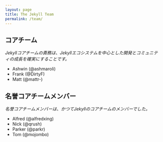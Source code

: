 ```yaml
---
layout: page
title: The Jekyll Team
permalink: /team/
---
```


## コアチーム
<!-- ## Core Team -->

*Jekyllコアチームの責務は、Jekyllエコシステムを中心とした開発とコミュニティの成長を確実にすることです。*

<!-- *The Jekyll Core Team's responsibility is to ensure the development and
community around the Jekyll ecosystem thrive.* -->

* Ashwin (@ashmaroli)
* Frank (@DirtyF)
* Matt (@mattr-)

## 名誉コアチームメンバー
<!-- ## Emeritus Core Team Members -->

*名誉コアチームメンバーは、かつてJekyllのコアチームのメンバーでした。*

<!-- *Emeritus Core Team Members were once members of Jekyll's Core Team.* -->

* Alfred (@alfredxing)
* Nick (@qrush)
* Parker (@parkr)
* Tom (@mojombo)
